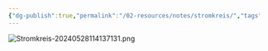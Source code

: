 ```yaml
---
{"dg-publish":true,"permalink":"/02-resources/notes/stromkreis/","tags":["elektrotechnik"],"noteIcon":"","updated":"2025-07-21T11:12:56.385+02:00"}
---
```


![Stromkreis-20240528114137131.png](/img/user/02%20-%20RESOURCES/Files/IMG/Stromkreis-20240528114137131.png)